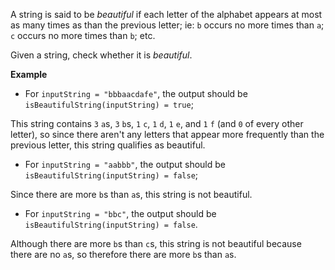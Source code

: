 A string is said to be _beautiful_ if each letter of the alphabet appears at most as many times as than the previous letter; ie: `b` occurs no more times than `a`; `c` occurs no more times than `b`; etc.

Given a string, check whether it is _beautiful_.

**Example**

* For `inputString = "bbbaacdafe"`, the output should be `isBeautifulString(inputString) = true`;

This string contains `3` `a`s, `3` `b`s, `1` `c`, `1` `d`, `1` `e`, and `1` `f` (and `0` of every other letter), so since there aren't any letters that appear more frequently than the previous letter, this string qualifies as beautiful.

* For `inputString = "aabbb"`, the output should be `isBeautifulString(inputString) = false`;

Since there are more `b`s than `a`s, this string is not beautiful.

* For `inputString = "bbc"`, the output should be
`isBeautifulString(inputString) = false`.

Although there are more `b`s than `c`s, this string is not beautiful because there are no `a`s, so therefore there are more `b`s than `a`s.
